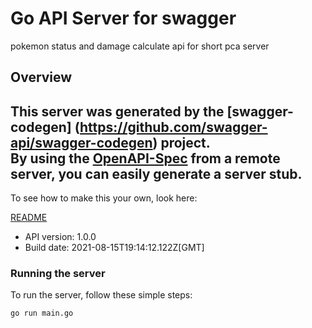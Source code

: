 # Go API Server for swagger

pokemon status and damage calculate api  for short pca server 

## Overview
This server was generated by the [swagger-codegen]
(https://github.com/swagger-api/swagger-codegen) project.  
By using the [OpenAPI-Spec](https://github.com/OAI/OpenAPI-Specification) from a remote server, you can easily generate a server stub.  
-

To see how to make this your own, look here:

[README](https://github.com/swagger-api/swagger-codegen/blob/master/README.md)

- API version: 1.0.0
- Build date: 2021-08-15T19:14:12.122Z[GMT]


### Running the server
To run the server, follow these simple steps:

```
go run main.go
```

